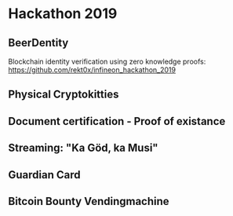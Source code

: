 # Hackathon 2019

## BeerDentity

Blockchain identity verification using zero knowledge proofs: https://github.com/rekt0x/infineon_hackathon_2019

## Physical Cryptokitties

## Document certification - Proof of existance

## Streaming: "Ka Göd, ka Musi"

## Guardian Card

## Bitcoin Bounty Vendingmachine

